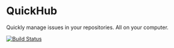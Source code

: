 # QuickHub
Quickly manage issues in your repositories. All on your computer.

[![Build Status](https://travis-ci.org/DTasev/gitdone.svg?branch=master)](https://travis-ci.org/DTasev/gitdone)
